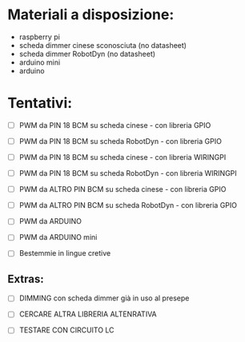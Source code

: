 # Materiali a disposizione: 
* raspberry pi
* scheda dimmer cinese sconosciuta (no datasheet)
* scheda dimmer RobotDyn (no datasheet)
* arduino mini
* arduino

# Tentativi: 
- [ ] PWM da PIN 18 BCM su scheda cinese - con libreria GPIO
- [ ] PWM da PIN 18 BCM su scheda RobotDyn - con libreria GPIO


- [ ] PWM da PIN 18 BCM su scheda cinese - con libreria WIRINGPI
- [ ] PWM da PIN 18 BCM su scheda RobotDyn - con libreria WIRINGPI

- [ ] PWM da ALTRO PIN BCM su scheda cinese - con libreria GPIO
- [ ] PWM da ALTRO PIN BCM su scheda RobotDyn - con libreria GPIO

- [ ] PWM da ARDUINO
- [ ] PWM da ARDUINO mini

- [ ] Bestemmie in lingue cretive


## Extras:
- [ ] DIMMING con scheda dimmer già in uso al presepe
- [ ] CERCARE ALTRA LIBRERIA ALTENRATIVA
- [ ] TESTARE CON CIRCUITO LC



